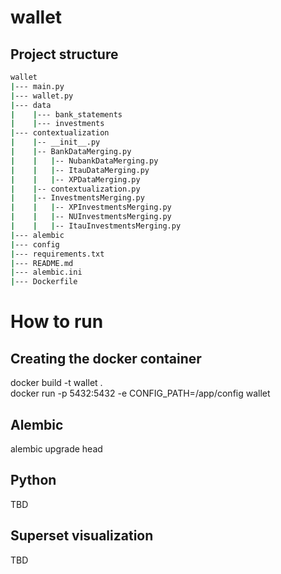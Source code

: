 # wallet

## Project structure
````bash
wallet
|--- main.py 
|--- wallet.py
|--- data
|    |--- bank_statements
|    |--- investments
|--- contextualization
|    |-- __init__.py
|    |-- BankDataMerging.py
|    |   |-- NubankDataMerging.py
|    |   |-- ItauDataMerging.py
|    |   |-- XPDataMerging.py
|    |-- contextualization.py
|    |-- InvestmentsMerging.py
|    |   |-- XPInvestmentsMerging.py
|    |   |-- NUInvestmentsMerging.py
|    |   |-- ItauInvestmentsMerging.py
|--- alembic
|--- config
|--- requirements.txt
|--- README.md
|--- alembic.ini
|--- Dockerfile

````

# How to run
## Creating the docker container
docker build -t wallet . \
docker run -p 5432:5432 -e CONFIG_PATH=/app/config wallet

## Alembic
alembic upgrade head

## Python
TBD

## Superset visualization
TBD